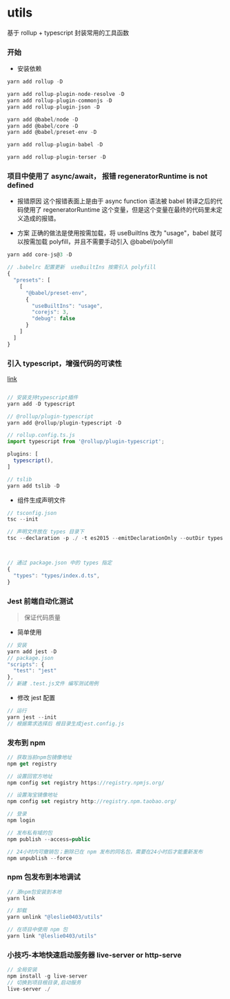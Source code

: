 # utils

基于 rollup + typescript 封装常用的工具函数

### 开始

- 安装依赖

```javascript
yarn add rollup -D

yarn add rollup-plugin-node-resolve -D
yarn add rollup-plugin-commonjs -D
yarn add rollup-plugin-json -D

yarn add @babel/node -D
yarn add @babel/core -D
yarn add @babel/preset-env -D

yarn add rollup-plugin-babel -D

yarn add rollup-plugin-terser -D
```

### 项目中使用了 async/await， 报错 regeneratorRuntime is not defined

- 报错原因
  这个报错表面上是由于 async function 语法被 babel 转译之后的代码使用了 regeneratorRuntime 这个变量，但是这个变量在最终的代码里未定义造成的报错。

- 方案
  正确的做法是使用按需加载，将 useBuiltIns 改为 "usage"，babel 就可以按需加载 polyfill，并且不需要手动引入 @babel/polyfill

```javascript
yarn add core-js@3 -D

// .babelrc 配置更新  useBuiltIns 按需引入 polyfill
{
  "presets": [
    [
      "@babel/preset-env",
      {
        "useBuiltIns": "usage",
        "corejs": 3,
        "debug": false
      }
    ]
  ]
}

```

### 引入 typescript，增强代码的可读性

[link](https://www.tslang.cn/docs/home.html)

```javascript

// 安装支持typescript插件
yarn add -D typescript

// @rollup/plugin-typescript
yarn add @rollup/plugin-typescript -D

// rollup.config.ts.js
import typescript from '@rollup/plugin-typescript';

plugins: [
  typescript(),
]

// tslib
yarn add tslib -D
```

- 组件生成声明文件

```javascript
// tsconfig.json
tsc --init

// 声明文件放在 types 目录下
tsc --declaration -p ./ -t es2015 --emitDeclarationOnly --outDir types



// 通过 package.json 中的 types 指定
{
  "types": "types/index.d.ts",
}
```

### Jest 前端自动化测试

> 保证代码质量

- 简单使用

```javascript
// 安装
yarn add jest -D
// package.json
"scripts": {
  "test": "jest"
},
// 新建 .test.js文件 编写测试用例
```

- 修改 jest 配置

```javascript
// 运行
yarn jest --init
// 根据需求选择后 根目录生成jest.config.js
```

### 发布到 npm

```javascript
// 获取当前npm包镜像地址
npm get registry

// 设置回官方地址
npm config set registry https://registry.npmjs.org/

// 设置淘宝镜像地址
npm config set registry http://registry.npm.taobao.org/

// 登录
npm login

// 发布私有域的包
npm publish --access=public

// 24小时内可撤销包；删除已在 npm 发布的同名包，需要在24小时后才能重新发布
npm unpublish --force
```

### npm 包发布到本地调试

```javascript
// 源npm包安装到本地
yarn link

// 卸载
yarn unlink "@leslie0403/utils"

// 在项目中使用 npm 包
yarn link "@leslie0403/utils"
```

### 小技巧-本地快速启动服务器 live-server or http-serve

```javascript
// 全局安装
npm install -g live-server
// 切换到项目根目录,启动服务
live-server ./
```
